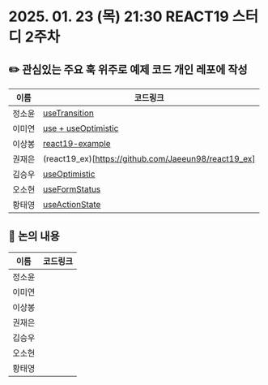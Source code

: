 # 2025. 01. 23 (목) 21:30 REACT19 스터디 2주차
## ✏️ 관심있는 주요 훅 위주로 예제 코드 개인 레포에 작성
|이름|코드링크|
|------------|--------------|
| 정소윤 | [useTransition](https://github.com/soyoonJ/react19-example/tree/main) |
| 이미연 |  [use + useOptimistic](https://github.com/iammiori/React-v19)|
| 이상봉 |  [react19-example](https://github.com/In-Self-Improvement/react19) |
| 권재은 |  (react19_ex)[https://github.com/Jaeeun98/react19_ex]|
| 김승우 | [useOptimistic](https://github.com/kyh196201/react-useOptimistic-example) |
| 오소현 |  [useFormStatus](https://github.com/osohyun0224/react19-useFormStatus)|
| 황태영 |  <a href="https://github.com/hty0525/react-19-example" target="_blank">useActionState</a>|

## 📢 논의 내용
|이름|코드링크|
|------------|--------------|
| 정소윤 |  |
| 이미연 |  |
| 이상봉 |  |
| 권재은 |  |
| 김승우 |  |
| 오소현 |  |
| 황태영 |  |
